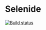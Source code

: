 # Selenide
[![Build status](https://ci.appveyor.com/api/projects/status/u5fserp50tffff7h?svg=true)](https://ci.appveyor.com/project/Sashulchkkk/selenide)
